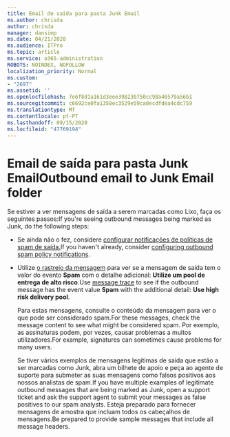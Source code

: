 ```yaml
---
title: Email de saída para pasta Junk Email
ms.author: chrisda
author: chrisda
manager: dansimp
ms.date: 04/21/2020
ms.audience: ITPro
ms.topic: article
ms.service: o365-administration
ROBOTS: NOINDEX, NOFOLLOW
localization_priority: Normal
ms.custom:
- "2697"
ms.assetid: ''
ms.openlocfilehash: 7e6f8d1a161d3eee398230750cc98a46579a56b1
ms.sourcegitcommit: c6692ce0fa1358ec3529e59ca0ecdfdea4cdc759
ms.translationtype: MT
ms.contentlocale: pt-PT
ms.lasthandoff: 09/15/2020
ms.locfileid: "47769194"
---
```

# <a name="outbound-email-to-junk-email-folder"></a><span data-ttu-id="405db-102">Email de saída para pasta Junk Email</span><span class="sxs-lookup"><span data-stu-id="405db-102">Outbound email to Junk Email folder</span></span>

<span data-ttu-id="405db-103">Se estiver a ver mensagens de saída a serem marcadas como Lixo, faça os seguintes passos:</span><span class="sxs-lookup"><span data-stu-id="405db-103">If you're seeing outbound messages being marked as Junk, do the following steps:</span></span>

- <span data-ttu-id="405db-104">Se ainda não o fez, considere [configurar notificações de políticas de spam de saída.](https://docs.microsoft.com/microsoft-365/security/office-365-security/configure-the-outbound-spam-policy)</span><span class="sxs-lookup"><span data-stu-id="405db-104">If you haven't already, consider [configuring outbound spam policy notifications](https://docs.microsoft.com/microsoft-365/security/office-365-security/configure-the-outbound-spam-policy).</span></span>

- <span data-ttu-id="405db-105">Utilize [o rastreio da mensagem](https://docs.microsoft.com/microsoft-365/security/office-365-security/message-trace-scc) para ver se a mensagem de saída tem o valor do evento **Spam** com o detalhe adicional: **Utilize um pool de entrega de alto risco**.</span><span class="sxs-lookup"><span data-stu-id="405db-105">Use [message trace](https://docs.microsoft.com/microsoft-365/security/office-365-security/message-trace-scc) to see if the outbound message has the event value **Spam** with the additional detail: **Use high risk delivery pool**.</span></span>

  <span data-ttu-id="405db-106">Para estas mensagens, consulte o conteúdo da mensagem para ver o que pode ser considerado spam.</span><span class="sxs-lookup"><span data-stu-id="405db-106">For these messages, check the message content to see what might be considered spam.</span></span> <span data-ttu-id="405db-107">Por exemplo, as assinaturas podem, por vezes, causar problemas a muitos utilizadores.</span><span class="sxs-lookup"><span data-stu-id="405db-107">For example, signatures can sometimes cause problems for many users.</span></span>

  <span data-ttu-id="405db-108">Se tiver vários exemplos de mensagens legítimas de saída que estão a ser marcadas como Junk, abra um bilhete de apoio e peça ao agente de suporte para submeter as suas mensagens como falsos positivos aos nossos analistas de spam.</span><span class="sxs-lookup"><span data-stu-id="405db-108">If you have multiple examples of legitimate outbound messages that are being marked as Junk, open a support ticket and ask the support agent to submit your messages as false positives to our spam analysts.</span></span> <span data-ttu-id="405db-109">Esteja preparado para fornecer mensagens de amostra que incluam todos os cabeçalhos de mensagens.</span><span class="sxs-lookup"><span data-stu-id="405db-109">Be prepared to provide sample messages that include all message headers.</span></span>
